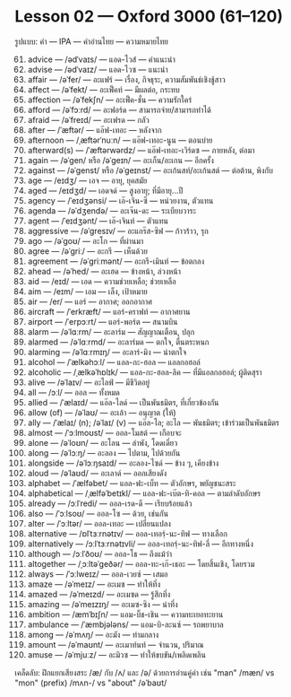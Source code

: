 # Lesson 02 — Oxford 3000 (61–120)

รูปแบบ: คำ — IPA — คำอ่านไทย — ความหมายไทย

61) advice — /ədˈvaɪs/ — แอด-ไวส์ — คำแนะนำ
62) advise — /ədˈvaɪz/ — แอด-ไวซ — แนะนำ
63) affair — /əˈfer/ — อะแฟร์ — เรื่อง, กิจธุระ, ความสัมพันธ์เชิงชู้สาว
64) affect — /əˈfekt/ — อะเฟ็คท์ — มีผลต่อ, กระทบ
65) affection — /əˈfekʃn/ — อะเฟ็ค-ชั่น — ความรักใคร่
66) afford — /əˈfɔːrd/ — อะฟอร์ด — สามารถจ่าย/สามารถทำได้
67) afraid — /əˈfreɪd/ — อะเฟรด — กลัว
68) after — /ˈæftər/ — แอ๊ฟ-เทอะ — หลังจาก
69) afternoon — /ˌæftərˈnuːn/ — แอ๊ฟ-เทอะ-นูน — ตอนบ่าย
70) afterward(s) — /ˈæftərwərdz/ — แอ๊ฟ-เทอะ-เวิร์ดซ — ภายหลัง, ต่อมา
71) again — /əˈɡen/ หรือ /əˈɡeɪn/ — อะเก็น/อะเกน — อีกครั้ง
72) against — /əˈɡenst/ หรือ /əˈɡeɪnst/ — อะเก้นสท์/อะเก้นสต์ — ต่อต้าน, พิงกับ
73) age — /eɪdʒ/ — เอจ — อายุ, ยุคสมัย
74) aged — /eɪdʒd/ — เอดจด์ — สูงอายุ; ที่มีอายุ…ปี
75) agency — /ˈeɪdʒənsi/ — เอ๊-เจิน-ซี — หน่วยงาน, ตัวแทน
76) agenda — /əˈdʒendə/ — อะเจ๊น-ดะ — ระเบียบวาระ
77) agent — /ˈeɪdʒənt/ — เอ๊-เจินท์ — ตัวแทน
78) aggressive — /əˈɡresɪv/ — อะแกร๊ส-ซิฟ — ก้าวร้าว, รุก
79) ago — /əˈɡoʊ/ — อะโก — ที่ผ่านมา
80) agree — /əˈɡriː/ — อะกรี — เห็นด้วย
81) agreement — /əˈɡriːmənt/ — อะกรี-เมินท์ — ข้อตกลง
82) ahead — /əˈhed/ — อะเฮด — ข้างหน้า, ล่วงหน้า
83) aid — /eɪd/ — เอด — ความช่วยเหลือ; ช่วยเหลือ
84) aim — /eɪm/ — เอม — เล็ง, เป้าหมาย
85) air — /er/ — แอร์ — อากาศ; ออกอากาศ
86) aircraft — /ˈerkræft/ — แอร์-คราฟท์ — อากาศยาน
87) airport — /ˈerpɔːrt/ — แอร์-พอร์ต — สนามบิน
88) alarm — /əˈlɑːrm/ — อะลาร์ม — สัญญาณเตือน, ปลุก
89) alarmed — /əˈlɑːrmd/ — อะลาร์มด — ตกใจ, ตื่นตระหนก
90) alarming — /əˈlɑːrmɪŋ/ — อะลาร์-มิง — น่าตกใจ
91) alcohol — /ˈælkəhɔːl/ — แอล-กะ-ฮอล — แอลกอฮอล์
92) alcoholic — /ˌælkəˈhɒlɪk/ — แอล-กะ-ฮอล-ลิค — ที่มีแอลกอฮอล์; ผู้ติดสุรา
93) alive — /əˈlaɪv/ — อะไลฟ์ — มีชีวิตอยู่
94) all — /ɔːl/ — ออล — ทั้งหมด
95) allied — /ˈælaɪd/ — แอ๊ล-ไลด์ — เป็นพันธมิตร, ที่เกี่ยวข้องกัน
96) allow (of) — /əˈlaʊ/ — อะเล้า — อนุญาต (ให้)
97) ally — /ˈælaɪ/ (n); /əˈlaɪ/ (v) — แอ๊ล-ไล; อะไล — พันธมิตร; เข้าร่วมเป็นพันธมิตร
98) almost — /ˈɔːlmoʊst/ — ออล-โมสต์ — เกือบจะ
99) alone — /əˈloʊn/ — อะโลน — ลำพัง, โดดเดี่ยว
100) along — /əˈlɔːŋ/ — อะลอง — ไปตาม, ไปด้วยกัน
101) alongside — /əˈlɔːŋsaɪd/ — อะลอง-ไซด์ — ข้าง ๆ, เคียงข้าง
102) aloud — /əˈlaʊd/ — อะเลาด์ — ออกเสียงดัง
103) alphabet — /ˈælfəbet/ — แอล-ฟะ-เบ็ท — ตัวอักษร, พยัญชนะสระ
104) alphabetical — /ˌælfəˈbetɪkl/ — แอล-ฟะ-เบ๊ต-ทิ-คอล — ตามลำดับอักษร
105) already — /ɔːlˈredi/ — ออล-เรด-ดี — เรียบร้อยแล้ว
106) also — /ˈɔːlsoʊ/ — ออล-โซ — ด้วย, เช่นกัน
107) alter — /ˈɔːltər/ — ออล-เทอะ — เปลี่ยนแปลง
108) alternative — /ɒlˈtɜːrnətɪv/ — ออล-เทอรฺ์-นะ-ทิฟ — ทางเลือก
109) alternatively — /ɔːlˈtɜːrnətɪvli/ — ออล-เทอรฺ์-นะ-ทิฟ-ลี่ — อีกทางหนึ่ง
110) although — /ɔːlˈðoʊ/ — ออล-โธ — ถึงแม้ว่า
111) altogether — /ˌɔːltəˈɡeðər/ — ออล-ทะ-เก๊-เธอะ — โดยสิ้นเชิง, โดยรวม
112) always — /ˈɔːlweɪz/ — ออล-เวยซ์ — เสมอ
113) amaze — /əˈmeɪz/ — อะเมซ — ทำให้ทึ่ง
114) amazed — /əˈmeɪzd/ — อะเมซด — รู้สึกทึ่ง
115) amazing — /əˈmeɪzɪŋ/ — อะเมซ-ซิง — น่าทึ่ง
116) ambition — /æmˈbɪʃn/ — แอม-บิ๊ช-เชิน — ความทะเยอทะยาน
117) ambulance — /ˈæmbjələns/ — แอม-บิ-ละนซ์ — รถพยาบาล
118) among — /əˈmʌŋ/ — อะมัง — ท่ามกลาง
119) amount — /əˈmaʊnt/ — อะเมาท์นท์ — จำนวน, ปริมาณ
120) amuse — /əˈmjuːz/ — อะมิวซ — ทำให้ขบขัน/เพลิดเพลิน

เคล็ดลับ: ฝึกแยกเสียงสระ /æ/ กับ /ʌ/ และ /ə/ ด้วยการอ่านคู่คำ เช่น "man" /mæn/ vs "mon" (prefix) /mʌn-/ vs "about" /əˈbaʊt/
